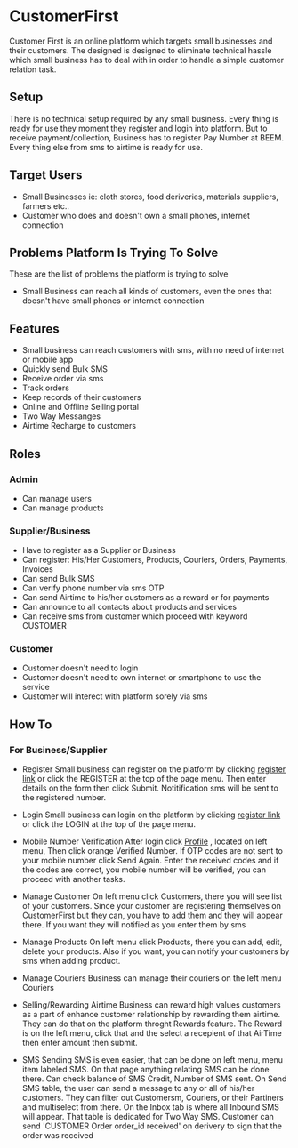 # CustomerFirst

Customer First is an online platform which targets small businesses and their customers. The designed is designed to eliminate technical hassle which small business has to deal with in order to handle a simple customer relation task.

## Setup
There is no technical setup required by any small business. Every thing is ready for use they moment they register and login into platform. But to receive payment/collection, Business has to register Pay Number at BEEM. Every thing else from sms to airtime is ready for use.

## Target Users
- Small Businesses ie: cloth stores, food deriveries, materials suppliers, farmers etc..
- Customer who does and doesn't own a small phones, internet connection

## Problems Platform Is Trying To Solve
These are the list of problems the platform is trying to solve
- Small Business can reach all kinds of customers, even the ones that doesn't have small phones or internet connection

## Features
- Small business can reach customers with sms, with no need of internet or mobile app
- Quickly send Bulk SMS
- Receive order via sms
- Track orders
- Keep records of their customers
- Online and Offline Selling portal 
- Two Way Messanges
- Airtime Recharge to customers

## Roles
### Admin
- Can manage users
- Can manage products

### Supplier/Business
- Have to register as a Supplier or Business
- Can register: His/Her Customers, Products, Couriers, Orders, Payments, Invoices
- Can send Bulk SMS
- Can verify phone number via sms OTP
- Can send Airtime to his/her customers as a reward or for payments
- Can announce to all contacts about products and services
- Can receive sms from customer which proceed with keyword CUSTOMER

### Customer
- Customer doesn't need to login
- Customer doesn't need to own internet or smartphone to use the service
- Customer will interect with platform sorely via sms


## How To
### For Business/Supplier
- Register
Small business can register on the platform by clicking [register link](http://customer.martian4x.com/supplier_register) or click the REGISTER at the top of the page menu. Then enter details on the form then click Submit. Notitification sms will be sent to the registered number.

- Login
Small business can login on the platform by clicking [register link](http://customer.martian4x.com/login) or click the LOGIN at the top of the page menu.

- Mobile Number Verification
After login click [Profile](http://customer.martian4x.com/profile) , located on left menu, Then click orange Verified Number. If OTP codes are not sent to your mobile number click Send Again. Enter the received codes and if the codes are correct, you mobile number will be verified, you can proceed with another tasks.

- Manage Customer
On left menu click Customers, there you will see list of your customers. Since your customer are registering themselves on CustomerFirst but they can, you have to add them and they will appear there.
If you want they will notified as you enter them by sms

- Manage Products
On left menu click Products, there you can add, edit, delete your products. Also if you want, you can notify your customers by sms when adding product.

- Manage Couriers
Business can manage their couriers on the left menu Couriers

- Selling/Rewarding Airtime
Business can reward high values customers as a part of enhance customer relationship by rewarding them airtime. They can do that on the platform throght Rewards feature. The Reward is on the left menu, click that and the select a recepient of that AirTime then enter amount then submit.

- SMS
Sending SMS is even easier, that can be done on left menu, menu item labeled SMS. On that page anything relating SMS can be done there. Can check balance of SMS Credit, Number of SMS sent.
On Send SMS table, the user can send a message to any or all of his/her customers. They can filter out Customersm, Couriers, or their Partiners and multiselect from there. 
On the Inbox tab is where all Inbound SMS will appear. That table is dedicated for Two Way SMS.
Customer can send 'CUSTOMER Order order_id received' on derivery to sign that the order was received

